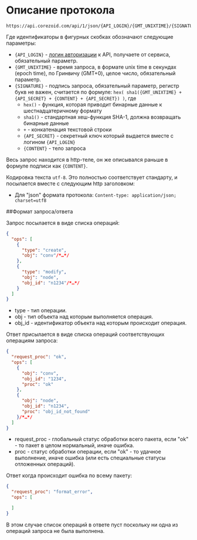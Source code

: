 # Описание протокола

```http
https://api.corezoid.com/api/1/json/{API_LOGIN}/{GMT_UNIXTIME}/{SIGNATURE}
```

Где идентификаторы в фигурных скобках обозначают следующие параметры:

*   `{API_LOGIN}` - [логин авторизации](../interface/users_groups.md) к API, получаете от сервиса, обязательный параметр.
*   `{GMT_UNIXTIME}` - время запроса, в формате unix time в секундах (epoch time), по Гринвичу (GMT+0), целое число, обязательный параметр.
*   `{SIGNATURE}` - подпись запроса, обязательный параметр, регистр букв не важен, считается по формуле:
`hex( sha1({GMT_UNIXTIME} + {API_SECRET} + {CONTENT} + {API_SECRET}) )`, где
    *   `hex()` - функция, которая приводит бинарные данные к шестнадцатеричному формату
    *   `sha1()` - стандартная хеш-функция SHA-1, должна возвращать бинарные данные
    *   `+` -  конкатенация текстовой строки
    *   `{API_SECRET}` - секретный ключ который выдается вместе с логином `{API_LOGIN}`
    *   `{CONTENT}` - тело запроса

Весь запрос находится в http-теле, он же описывался раньше в формуле подписи как `{CONTENT}`.

Кодировка текста `utf-8`. Это полностью соответствует стандарту, и посылается вместе с следующим http заголовком:
*   Для "json" формата протокола:
`Content-type: application/json; charset=utf8`

##Формат запроса/ответа

Запрос посылается в виде списка операций:
```json
{
  "ops": [
    {
      "type": "create",
      "obj": "conv"/*…*/
    },
    {
      "type": "modify",
      "obj": "node",
      "obj_id": "n1234"/*…*/
    }
  ]
}
```

*   type - тип операции.
*   obj - тип объекта над которым выполняется операция.
*   obj_id - идентификатор объекта над которым происходит операция.

Ответ присылается в виде списка операций соответствующих операциям запроса:
```json
{
  "request_proc": "ok",
  "ops": [
    {
      "obj": "conv",
      "obj_id": "1234",
      "proc": "ok"
    },
    {
      "obj": "node",
      "obj_id": "n1234",
      "proc": "obj_id_not_found"
    }/*…*/
  ]
}
```
*   request_proc - глобальный статус обработки всего пакета, если "ok" - то пакет в целом нормальный, иначе ошибка.
*   proc - статус обработки операции, если "ok" - то удачное выполнение, иначе ошибка (или есть специальные статусы отложенных операций).

Ответ когда происходит ошибка по всему пакету:
```json
{
  "request_proc": "format_error",
  "ops": [

  ]
}
```

В этом случае список операций в ответе пуст поскольку ни одна из операций запроса не была выполнена.
